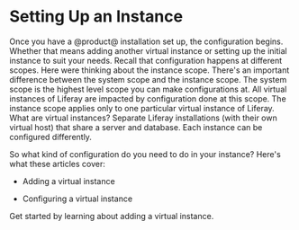 # Setting Up an Instance [](id=setting-up-an-instance)

Once you have a @product@ installation set up, the configuration begins.
Whether that means adding another virtual instance or setting up the initial
instance to suit your needs. Recall that configuration happens at different
scopes. Here were thinking about the instance scope. There's an important
difference between the system scope and the instance scope. The system scope is
the highest level scope you can make configurations at. All virtual instances of
Liferay are impacted by configuration done at this scope. The instance scope
applies only to one particular virtual instance of Liferay. What are virtual
instances? Separate Liferay installations (with their own virtual host) that
share a server and database. Each instance can be configured differently.

So what kind of configuration do you need to do in your instance? Here's what
these articles cover:

- Adding a virtual instance

- Configuring a virtual instance

Get started by learning about adding a virtual instance.

